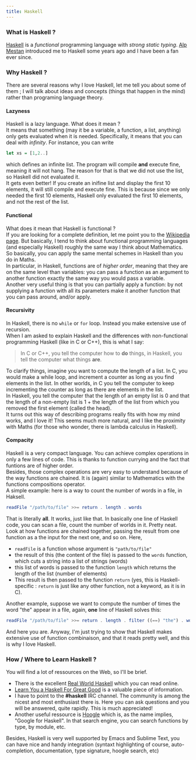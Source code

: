 ```yaml
---
title: Haskell
---
```


### What is Haskell ?
[Haskell](https://www.haskell.org/haskellwiki/Haskell) is a _functional_ programming language with _strong static typing_. [Alp Mestan](http://www.alpmestan.com/) introduced me to Haskell some years ago and I have been a fan ever since.

### Why Haskell ?
There are several reasons why I love Haskell, let me tell you about some of them ; I will talk about ideas and concepts (things that happen in the mind) rather than programing language theory.

#### Lazyness
Haskell is a lazy language. What does it mean ?  
It means that something (may it be a variable, a function, a list, anything) only gets evaluated when it is needed. Specifically, it means that you can deal with _infinity_. For instance, you can write
``` haskell
let xs = [1,2..]
```
which defines an infinite list. The program will compile **and** execute fine, meaning it will not hang. The reason for that is that we did not use the list, so Haskell did not evaluated it.  
It gets even better! If you create an inifine list and display the first 10 elements, it will still compile and execute fine. This is because since we only needed the first 10 elements, Haskell only evaluated the first 10 elements, and not the rest of the list.

#### Functional
What does it mean that Haskell is functional ?  
If you are looking for a complete definition, let me point you to the [Wikipedia page](https://en.wikipedia.org/wiki/Functional_programming). But basically, I tend to think about functional programming languages (and especially Haskell) roughly the same way I think about Mathematics. So basically, you can apply the same mental schemes in Haskell than you do in Maths.  
In particular, in Haskell, functions are of _higher order_, meaning that they are on the same level than variables: you can pass a function as an argument to another function exactly the same way you would pass a variable.  
Another very useful thing is that you can partially apply a function: by not supplying a function with all its parameters make it another function that you can pass around, and/or apply.

#### Recursivity
In Haskell, there is no `while` or `for` loop. Instead you make extensive use of recursion.  
When I am asked to explain Haskell and the differences with non-functional programming Haskell (like in C or C++), this is what I say:

> In C or C++, you tell the computer how to **do** things, in Haskell, you tell the computer what things **are**.

To clarify things, imagine you want to compute the length of a list. In C, you would make a while loop, and increment a counter as long as you find elements in the list. In other worlds, in C you tell the computer to keep incrementing the counter as long as there are elements in the list.  
In Haskell, you tell the computer that the length of an empty list is 0 and that the length of a non-empty list is 1 + the length of the list from which you removed the first element (called the head).  
It turns out this way of describing programs really fits with how my mind works, and I love it! This seems much more natural, and I like the proximity with Maths (for those who wonder, there is lambda calculus in Haskell).

#### Compacity
Haskell is a very compact language. You can achieve complex operations in only a few lines of code. This is thanks to function currying and the fact that funtions are of higher order.  
Besides, those complex operations are very easy to understand because of the way functions are chained. It is (again) similar to Mathematics with the functions compositions operator.  
A simple example: here is a way to count the number of words in a file, in Haksell.
``` haskell
readFile "/path/to/file" >>= return . length . words
```
That is literally **all**. It works, just like that. In basically one line of Haskell code, you can scan a file, count the number of worlds in it. Pretty neat. Look at how functions are chained together, passing the result from one function as a the input for the next one, and so on. Here,

- `readFile` is a function whose argument is `"path/to/file"`
- the result of this (the content of the file) is passed to the `words` function, which cuts a string into a list of strings (words)
- this list of words is passed to the function `length` which returns the length of the list (number of elements)
- This result is then passed to the function `return` (yes, this is Haskell-specific : `return` is just like any other function, not a keyword, as it is in C).  

Another example, suppose we want to compute the number of times the word "the" appear in a file, again, **one** line of Haskell solves this:

``` haskell
readFile "/path/to/file" >>= return . length . filter ((==) "the") . words
```

And here you are. Anyway, I'm just trying to show that Haskell makes extensive use of function combinaison, and that it reads pretty well, and this is why I love Haskell.

### How / Where to Learn Haskell ?

You will find a lot of ressources on the Web, so I'll be brief.

- There is the excellent [Real World Haskell](http://book.realworldhaskell.org/read/) which you can read online.
- [Learn You a Haskell For Great Good](http://learnyouahaskell.com/) is a valuable piece of information.
- I have to point to the **#haskell** IRC channel. The community is among the nicest and most enthusiast there is. Here you can ask questions and you will be answered, quite rapidly. This is much appreciated!
- Another useful ressource is [Hoogle](https://www.haskell.org/hoogle/) which is, as the name implies, "Google for Haskell". In that search engine, you can search functions by type, by module, etc.

Besides, Haskell is very well supported by Emacs and Sublime Text, you can have nice and handy integration (syntaxt highlighting of course, auto-completion, documentation, type signature, hoogle search, etc)